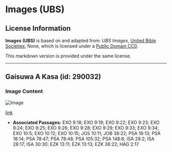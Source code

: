 # Images (UBS)

## License Information

**Images (UBS)** is based on and adapted from: _UBS Images_, [United Bible Societies](https://unitedbiblesocieties.org/), None, which is licensed under a [Public Domain CC0](https://creativecommons.org/public-domain/cc0/).

This markdown version is provided under the same license.



--------------------------------

## Gaisuwa A Kasa (id: 290032)

### Image Content

![Image](https://cdn.aquifer.bible/aquifer-content/resources/Media/WEB-0281_hail_on_ground.jpg)

[link](https://cdn.aquifer.bible/aquifer-content/resources/Media/WEB-0281_hail_on_ground.jpg)

* **Associated Passages:** EXO 9:18; EXO 9:19; EXO 9:22; EXO 9:23; EXO 9:24; EXO 9:25; EXO 9:26; EXO 9:28; EXO 9:29; EXO 9:33; EXO 9:34; EXO 10:5; EXO 10:12; EXO 10:15; JOS 10:11; JOB 38:22; PSA 18:13; PSA 18:14; PSA 78:47; PSA 78:48; PSA 105:32; PSA 148:8; ISA 28:2; ISA 28:17; ISA 30:30; EZK 13:11; EZK 13:13; EZK 38:22; HAG 2:17

